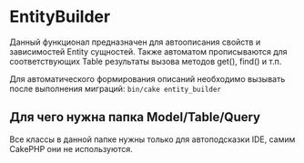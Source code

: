 # EntityBuilder

Данный функционал предназначен для автоописания свойств и зависимостей Entity сущностей. Также автоматом прописываются
для соответствующих Table результаты вызова методов get(), find() и т.п.

Для автоматического формирования описаний необходимо вызывать после выполнения миграций:
`bin/cake entity_builder`

## Для чего нужна папка Model/Table/Query

Все классы в данной папке нужны только для автоподсказки IDE, самим CakePHP они не используются.
